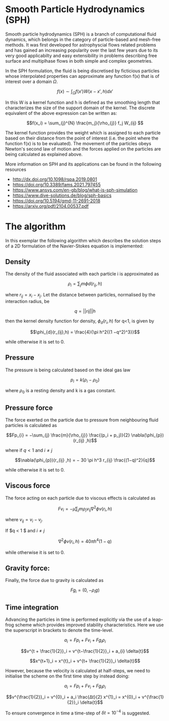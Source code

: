 # Smooth Particle Hydrodynamics (SPH)
Smooth particle hydrodynamics (SPH) is a branch of computational fluid dynamics, which belongs in the category of particle-based and mesh-free methods. It was first developed for astrophyscial flows related problems and has gained an increasing popularity over the last few years due to its very good applicabilty and easy extensibility in problems describing free surface and multiplhase flows in both simple and complex geometries.

In the SPH formulation, the fluid is being discretised by ficticious particles whose interpolated properties can approximate any function f(x) that is of interest over a domain $\Omega$.


$$f(x) \sim \int_{\Omega} f(x')W(x-x',h)dx'$$


In this  W is a kernel function and h is defined as the smoothing length that characterizes the size of the support domain of the kernel. The discrete equivalent of the above expression can be written as:

$$f(x_i) = \sum_{j}^{N} \frac{m_j}{\rho_{j}} f_j W_{ij} $$

The kernel function provides the weight which is assigned to each particle based on their distance from the point of interest (i.e. the point where the function f(x) is to be evaluated). The movement of the particles obeys Newton's second law of motion and the forces applied on the particles are being calculated as explained above.

More information on SPH and its applications can be found in the following resources

- http://dx.doi.org/10.1098/rspa.2019.0801
- https://doi.org/10.3389/fams.2021.797455
- https://www.ansys.com/en-gb/blog/what-is-sph-simulation
- https://www.dive-solutions.de/blog/sph-basics
- https://doi.org/10.5194/gmd-11-2691-2018
- https://arxiv.org/pdf/2104.00537.pdf

# The algorithm
In this exemplar the following algorithm which describes the solution steps of a 2D formulation of the Navier-Stokes equation is implemented:

## Density 

The density of the fluid associated with each particle i is approximated as

$$\rho_i = \sum_{j} m \phi d(r_{ij} ,h)  $$

where $r_{ij} = x_{i} −x_{j}$. Let the distance between particles, normalised by the interaction radius, be 

$$q = ||rij|| h $$

then the kernel density function for density, $\phi_{d}(r_{i},h)$ for q<1, is given by 

$$\phi_{d}(r_{ij},h) = \frac{4}{\pi h^2{(1 −q^2)^3}}$$ 

while otherwise it is set to 0.
 
## Pressure

The pressure is being calculated based on the ideal gas law

$$p_i = k(\rho_{i} −\rho_{0})$$

where $\rho_{0}$ is a resting density and k is a gas constant.


## Pressure force

The force exerted on the particle due to pressure from neighbouring fluid particles is calculated as

$$Fp_{i} = −\sum_{j} \frac{m}{\rho_{j}} \frac{(p_i + p_j)}{2} \nabla(\phi_{p})(r_{ij} ,h)$$ 

where if $q < 1$ and $i \neq j$ 

$$\nabla(\phi_{p})(r_{ij} ,h) = − 30 \pi h^3 r_{ij} \frac{(1−q)^2}{q}$$

while otherwise it is set to 0.

## Viscous force

The force acting on each particle due to viscous effects is calculated as

$$Fv_i = −\mu \sum_{j} m\rho_{j} v_{ij} \nabla^{2} \phi v(r_i,h)$$

where $v_{ij} = v_i −v_j$. 

If $q < 1 $ and $i \neq j$

$$\nabla^{2} \phi v(r_i,h) = 40 \pi h^4 (1 −q)$$

while otherwise it is set to 0.

## Gravity force: 

Finally, the force due to gravity is calculated as

$$Fg_i = (0, −\rho_{i}g)$$


## Time integration

Advancing the particles in time is performed explicitly via the use of a leap-frog scheme which provides improved stability characteristics.  Here we use the superscript in brackets to denote the time-level.

$$a_i = Fp_i + Fv_i + Fg_i \rho_{i}$$

$$v^{t + \frac{1}{2}}_i = v^{t−\frac{1}{2}}_i + a_{i} \delta{t}$$

$$x^{t+1}_i = x^{t}_i + v^{t+ \frac{1}{2}}_i \delta{t}$$

However, because the velocity is calculated at half-steps, we need to initialise the scheme on the first time step by instead doing:

$$a_i = Fp_i + Fv_i + Fg_i \rho_{i}$$

$$v^{\frac{1}{2}}_i = v^{0}_i + a_i \frac{∆t}{2} x^{1}_i = x^{0}_i + v^{\frac{1}{2}}_i \delta{t}$$

To ensure convergence in time a time-step of $\delta{t} = 10^{−4}$ is suggested.